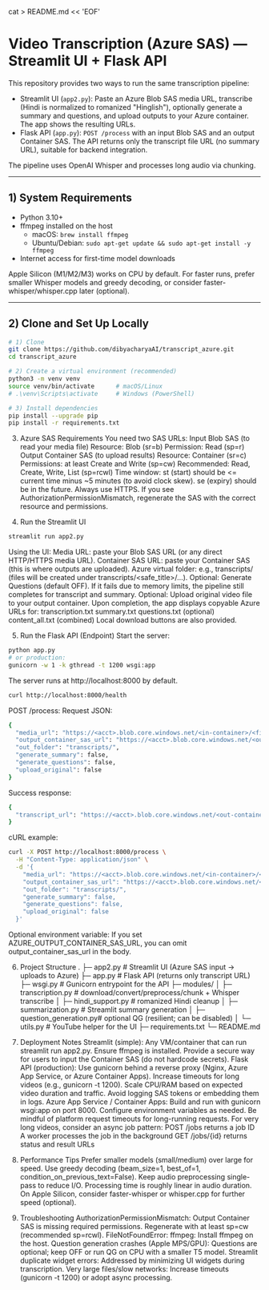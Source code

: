 cat > README.md << 'EOF'
# Video Transcription (Azure SAS) — Streamlit UI + Flask API

This repository provides two ways to run the same transcription pipeline:

- Streamlit UI (`app2.py`): Paste an Azure Blob SAS media URL, transcribe (Hindi is normalized to romanized "Hinglish"), optionally generate a summary and questions, and upload outputs to your Azure container. The app shows the resulting URLs.
- Flask API (`app.py`): `POST /process` with an input Blob SAS and an output Container SAS. The API returns only the transcript file URL (no summary URL), suitable for backend integration.

The pipeline uses OpenAI Whisper and processes long audio via chunking.

---

## 1) System Requirements

- Python 3.10+
- ffmpeg installed on the host
  - macOS: `brew install ffmpeg`
  - Ubuntu/Debian: `sudo apt-get update && sudo apt-get install -y ffmpeg`
- Internet access for first-time model downloads

Apple Silicon (M1/M2/M3) works on CPU by default. For faster runs, prefer smaller Whisper models and greedy decoding, or consider faster-whisper/whisper.cpp later (optional).

---

## 2) Clone and Set Up Locally

```bash
# 1) Clone
git clone https://github.com/dibyacharyaAI/transcript_azure.git
cd transcript_azure

# 2) Create a virtual environment (recommended)
python3 -m venv venv
source venv/bin/activate      # macOS/Linux
# .\venv\Scripts\activate     # Windows (PowerShell)

# 3) Install dependencies
pip install --upgrade pip
pip install -r requirements.txt


```
3) Azure SAS Requirements
You need two SAS URLs:
Input Blob SAS (to read your media file)
Resource: Blob (sr=b)
Permission: Read (sp=r)
Output Container SAS (to upload results)
Resource: Container (sr=c)
Permissions: at least Create and Write (sp=cw)
Recommended: Read, Create, Write, List (sp=rcwl)
Time window:
st (start) should be <= current time minus ~5 minutes (to avoid clock skew).
se (expiry) should be in the future.
Always use HTTPS.
If you see AuthorizationPermissionMismatch, regenerate the SAS with the correct resource and permissions.


4) Run the Streamlit UI
```bash
streamlit run app2.py
```
Using the UI:
Media URL: paste your Blob SAS URL (or any direct HTTP/HTTPS media URL).
Container SAS URL: paste your Container SAS (this is where outputs are uploaded).
Azure virtual folder: e.g., transcripts/ (files will be created under transcripts/<safe_title>/...).
Optional: Generate Questions (default OFF). If it fails due to memory limits, the pipeline still completes for transcript and summary.
Optional: Upload original video file to your output container.
Upon completion, the app displays copyable Azure URLs for:
transcription.txt
summary.txt
questions.txt (optional)
content_all.txt (combined)
Local download buttons are also provided.


5) Run the Flask API (Endpoint)
Start the server:

```bash
python app.py
# or production:
gunicorn -w 1 -k gthread -t 1200 wsgi:app

```
The server runs at http://localhost:8000 by default.
```bash
curl http://localhost:8000/health
```
POST /process:
Request JSON:

```bash
{
  "media_url": "https://<acct>.blob.core.windows.net/<in-container>/<file>.mp4?sv=...&sr=b&sp=r&sig=...",
  "output_container_sas_url": "https://<acct>.blob.core.windows.net/<out-container>?sv=...&sr=c&sp=rcwl&sig=...",
  "out_folder": "transcripts/",
  "generate_summary": false,
  "generate_questions": false,
  "upload_original": false
}
```

Success response:
```bash
{
  "transcript_url": "https://<acct>.blob.core.windows.net/<out-container>/transcripts/<job>/transcription.txt?sv=...&sig=..."
}
```

cURL example:
```bash
curl -X POST http://localhost:8000/process \
  -H "Content-Type: application/json" \
  -d '{
    "media_url": "https://<acct>.blob.core.windows.net/<in-container>/<file>.mp4?sv=...&sr=b&sp=r&sig=...",
    "output_container_sas_url": "https://<acct>.blob.core.windows.net/<out-container>?sv=...&sr=c&sp=rcwl&sig=...",
    "out_folder": "transcripts/",
    "generate_summary": false,
    "generate_questions": false,
    "upload_original": false
  }'

```

Optional environment variable:
If you set AZURE_OUTPUT_CONTAINER_SAS_URL, you can omit output_container_sas_url in the body.

6) Project Structure
.
├─ app2.py                 # Streamlit UI (Azure SAS input → uploads to Azure)
├─ app.py                  # Flask API (returns only transcript URL)
├─ wsgi.py                 # Gunicorn entrypoint for the API
├─ modules/
│  ├─ transcription.py     # download/convert/preprocess/chunk + Whisper transcribe
│  ├─ hindi_support.py     # romanized Hindi cleanup
│  ├─ summarization.py     # Streamlit summary generation
│  ├─ question_generation.py# optional QG (resilient; can be disabled)
│  └─ utils.py             # YouTube helper for the UI
├─ requirements.txt
└─ README.md


7) Deployment Notes
Streamlit (simple):
Any VM/container that can run streamlit run app2.py.
Ensure ffmpeg is installed.
Provide a secure way for users to input the Container SAS (do not hardcode secrets).
Flask API (production):
Use gunicorn behind a reverse proxy (Nginx, Azure App Service, or Azure Container Apps).
Increase timeouts for long videos (e.g., gunicorn -t 1200).
Scale CPU/RAM based on expected video duration and traffic.
Avoid logging SAS tokens or embedding them in logs.
Azure App Service / Container Apps:
Build and run with gunicorn wsgi:app on port 8000.
Configure environment variables as needed.
Be mindful of platform request timeouts for long-running requests.
For very long videos, consider an async job pattern:
POST /jobs returns a job ID
A worker processes the job in the background
GET /jobs/{id} returns status and result URLs

8) Performance Tips
Prefer smaller models (small/medium) over large for speed.
Use greedy decoding (beam_size=1, best_of=1, condition_on_previous_text=False).
Keep audio preprocessing single-pass to reduce I/O.
Processing time is roughly linear in audio duration.
On Apple Silicon, consider faster-whisper or whisper.cpp for further speed (optional).

9) Troubleshooting
AuthorizationPermissionMismatch: Output Container SAS is missing required permissions. Regenerate with at least sp=cw (recommended sp=rcwl).
FileNotFoundError: ffmpeg: Install ffmpeg on the host.
Question generation crashes (Apple MPS/GPU): Questions are optional; keep OFF or run QG on CPU with a smaller T5 model.
Streamlit duplicate widget errors: Addressed by minimizing UI widgets during transcription.
Very large files/slow networks: Increase timeouts (gunicorn -t 1200) or adopt async processing.

